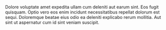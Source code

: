 Dolore voluptate amet expedita ullam cum deleniti aut earum sint. Eos fugit quisquam. Optio vero eos enim incidunt necessitatibus repellat dolorum est sequi. Doloremque beatae eius odio ea deleniti explicabo rerum mollitia. Aut sint ut aspernatur cum id sint veniam suscipit.